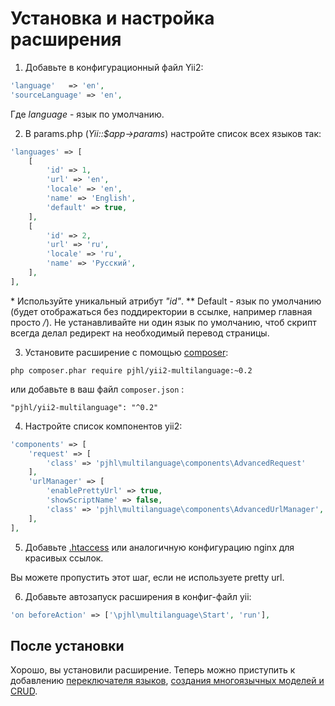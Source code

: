 Установка и настройка расширения
================================

1) Добавьте в конфигурационный файл Yii2:
```php
'language'   => 'en',
'sourceLanguage' => 'en',
```

Где *language* - язык по умолчанию.

2) В params.php (*Yii::$app->params*) настройте список всех языков так:
```php
'languages' => [
    [
        'id' => 1,
        'url' => 'en',
        'locale' => 'en',
        'name' => 'English',
        'default' => true,
    ],
    [
        'id' => 2,
        'url' => 'ru',
        'locale' => 'ru',
        'name' => 'Русский',
    ],
],
```
\* Используйте уникальный атрибут *"id"*.
\*\* Default - язык по умолчанию (будет отображаться без поддиректории в ссылке, например главная просто */*).
Не устанавливайте ни один язык по умолчанию, чтоб скрипт всегда делал редирект на необходимый 
перевод страницы.

3) Установите расширение с помощью [composer](http://getcomposer.org/download/):
```
php composer.phar require pjhl/yii2-multilanguage:~0.2
```

или добавьте в ваш файл `composer.json` :

```
"pjhl/yii2-multilanguage": "^0.2"
```

4) Настройте список компонентов yii2:
```php
'components' => [
    'request' => [
        'class' => 'pjhl\multilanguage\components\AdvancedRequest'
    ],
    'urlManager' => [
        'enablePrettyUrl' => true,
        'showScriptName' => false,
        'class' => 'pjhl\multilanguage\components\AdvancedUrlManager',
    ],
],
```

5) Добавьте  [.htaccess](http://www.yiiframework.com/doc-2.0/guide-tutorial-shared-hosting.html#add-extras-for-webserver) 
или аналогичную конфигурацию nginx для красивых ссылок. 

Вы можете пропустить этот шаг, если не используете pretty url.

6) Добавьте автозапуск расширения в конфиг-файл yii:
```php
'on beforeAction' => ['\pjhl\multilanguage\Start', 'run'],
```

После установки
---------------

Хорошо, вы установили расширение. Теперь можно приступить к добавлению
[переключателя языков](./LANG-SWITCH.ru.md),
[создания многоязычных моделей и CRUD](./MODELS.ru.md).
